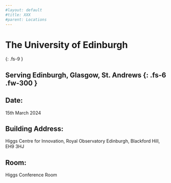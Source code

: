 ```yaml
---
#layout: default
#title: XXX
#parent: Locations
---
```


# The University of Edinburgh
{: .fs-9 }

Serving Edinburgh, Glasgow, St. Andrews
{: .fs-6 .fw-300 }
---

## Date:
15th March 2024

## Building Address:
Higgs Centre for Innovation, Royal Observatory Edinburgh, Blackford Hill, EH9 3HJ

## Room:
Higgs Conference Room